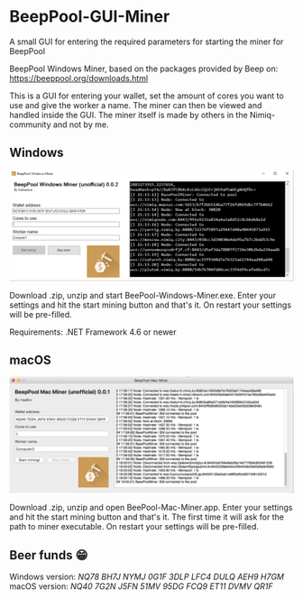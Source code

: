 # BeepPool-GUI-Miner
A small GUI for entering the required parameters for starting the miner for BeepPool

BeepPool Windows Miner, based on the packages provided by Beep on: https://beeppool.org/downloads.html

This is a GUI for entering your wallet, set the amount of cores you want to use and give the worker a name. The miner can then be viewed and handled inside the GUI. The miner itself is made by others in the Nimiq-community and not by me.

## Windows

![alt text](SubtractiveBeepPoolMiner.png)

Download .zip, unzip and start BeePool-Windows-Miner.exe. Enter your settings and hit the start mining button and that's it. On restart your settings will be pre-filled.

Requirements: .NET Framework 4.6 or newer


## macOS
![alt text](rraallvvBeepPoolMiner.png)

Download .zip, unzip and open BeePool-Mac-Miner.app. Enter your settings and hit the start mining button and that's it. The first time it will ask for the path to miner executable. On restart your settings will be pre-filled.

## Beer funds 😁
Windows version: *NQ78 BH7J NYMJ 0G1F 3DLP LFC4 DULQ AEH9 H7GM* <br/>
macOS version: *NQ40 7G2N J5FN 51MV 95DG FCQ9 ET11 DVMV QR1F*
